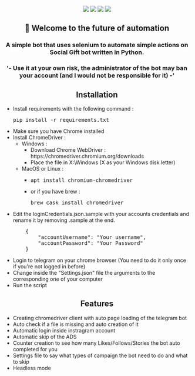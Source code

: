 <p align="center">
  <img src="https://forthebadge.com/images/badges/made-with-python.svg"/>
  <img src="http://ForTheBadge.com/images/badges/built-by-developers.svg"/>
  <img src="http://ForTheBadge.com/images/badges/uses-git.svg"/>
  <img src="http://ForTheBadge.com/images/badges/built-with-love.svg"/>
</p>


<h2 align="center">👋 Welcome to the future of automation</h2>
<h3 align="center">A simple bot that uses selenium to automate simple actions on Social Gift bot written in Python.</h3>
<h3 align="center">

'- Use it at your own risk, the administrator of the bot may ban your account (and I would not be responsible for it) -'

</h3>

<h2 align="center">Installation</h2>
<p align="center">
  <ul>
    <li>Install requirements with the following command : <pre>pip install -r requirements.txt</pre></li>
    <li>Make sure you have Chrome installed</li>
    <li>Install ChromeDriver :<ul>
      <li>Windows :<ul>
        <li>Download Chrome WebDriver : https://chromedriver.chromium.org/downloads</li>
        <li>Place the file in X:\Windows (X as your Windows disk letter)</li>
      </ul>
      <li>MacOS or Linux :<ul>
        <li><pre>apt install chromium-chromedriver</pre></li>
        <li>or if you have brew : <pre>brew cask install chromedriver</pre></li>
      </ul>
    </ul></li>
    <li>Edit the loginCredentials.json.sample with your accounts credentials and rename it by removing .sample at the end.<br/>
  <pre>
    {
        "accountUsername": "Your username",
        "accountPassword": "Your Password"
    }
</pre></li>
	<li>Login to telegram on your chrome browser (You need to do it only once if you're not logged in before)</li>
	<li>Change inside the "Settings.json" file the arguments to the corresponding one of your computer</li>
    <li>Run the script</li>
   </ul>
</p>

<h2 align="center">Features</h2>
<p align="center">
<ul>
  <li>Creating chromedriver client with auto page loading of the telegram bot </li>
  <li>Auto check if a file is missing and auto creation of it</li>
  <li>Automatic login inside instragram account</li>
  <li>Automatic skip of the ADS</li>
  <li>Counter creation to see how many Likes/Follows/Stories the bot auto completed for you</li>
  <li>Settings file to say what types of campaign the bot need to do and what to skip </li>
  <li>Headless mode</li>
</ul>
</p>